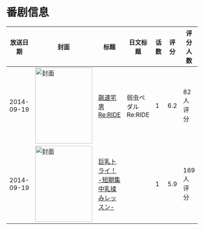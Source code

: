 # 番剧信息

|放送日期|封面|标题|日文标题|话数|评分|评分人数|
|---|---|---|---|---|---|---|
|2014-09-19|<img src="//lain.bgm.tv/pic/cover/c/59/52/110062_P7bA7.jpg" alt="封面" style="width:150px;height:200px;object-fit:cover;">|[飙速宅男 Re:RIDE](https://bangumi.tv/subject/110062)|弱虫ペダル Re:RIDE|1|6.2|82人评分|
|2014-09-19|<img src="/img/no_icon_subject.png" alt="封面" style="width:150px;height:200px;object-fit:cover;">|[巨乳トライ！ -短期集中乳揉みレッスン-](https://bangumi.tv/subject/112942)||1|5.9|169人评分|
